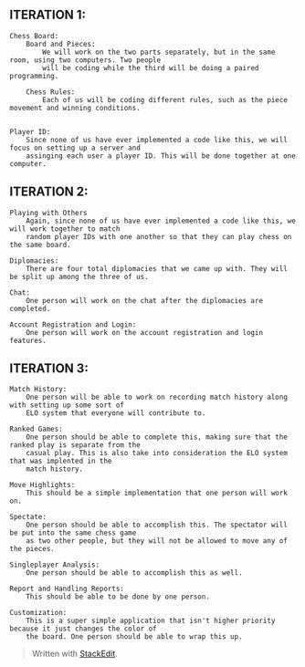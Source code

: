 
ITERATION 1:
-------------------

	Chess Board:
		Board and Pieces:
			We will work on the two parts separately, but in the same room, using two computers. Two people 
			will be coding while the third will be doing a paired programming. 
	
		Chess Rules:
			Each of us will be coding different rules, such as the piece movement and winning conditions.
		
		
	Player ID:
		Since none of us have ever implemented a code like this, we will focus on setting up a server and
		assinging each user a player ID. This will be done together at one computer.
	
ITERATION 2:
--------------------
	
	Playing with Others
		Again, since none of us have ever implemented a code like this, we will work together to match 
		random player IDs with one another so that they can play chess on the same board.
	
	Diplomacies:
		There are four total diplomacies that we came up with. They will be split up among the three of us.
	
	Chat:
		One person will work on the chat after the diplomacies are completed.
		
	Account Registration and Login:
		One person will work on the account registration and login features.
	
ITERATION 3:
-------------------
	
	Match History:
		One person will be able to work on recording match history along with setting up some sort of 
		ELO system that everyone will contribute to.
		
	Ranked Games:
		One person should be able to complete this, making sure that the ranked play is separate from the 
		casual play. This is also take into consideration the ELO system that was implented in the 
		match history.
		
	Move Highlights:
		This should be a simple implementation that one person will work on.
		
	Spectate:
		One person should be able to accomplish this. The spectator will be put into the same chess game
		as two other people, but they will not be allowed to move any of the pieces.
		
	Singleplayer Analysis:
		One person should be able to accomplish this as well. 
		
	Report and Handling Reports:
		This should be able to be done by one person. 
	
	Customization:
		This is a super simple application that isn't higher priority because it just changes the color of
		the board. One person should be able to wrap this up.

> Written with [StackEdit](https://stackedit.io/).